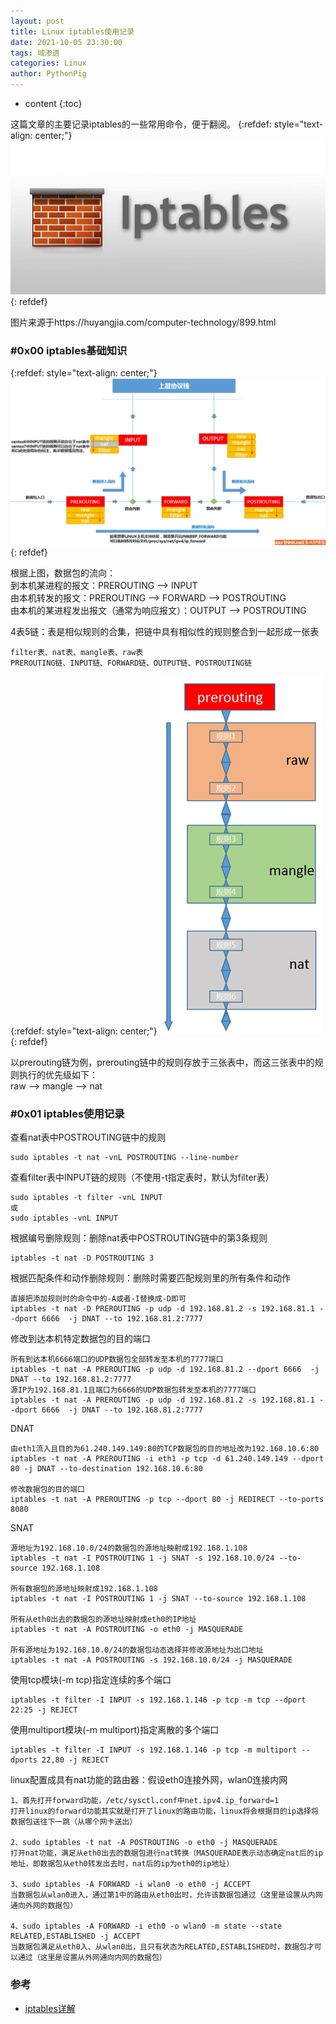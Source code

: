 ```yaml
---
layout: post
title: Linux iptables使用记录
date: 2021-10-05 23:30:00
tags: 域渗透
categories: Linux 
author: PythonPig
---
```

* content
{:toc}

这篇文章的主要记录iptables的一些常用命令，便于翻阅。
{:refdef: style="text-align: center;"}
![iptables](https://github.com/PythonPig/PythonPig.github.io/blob/master/images/Linux%20iptables使用记录/iptables.jpeg?raw=true) 
{: refdef}




图片来源于https://huyangjia.com/computer-technology/899.html
### \#0x00 iptables基础知识

{:refdef: style="text-align: center;"}
![数据包流向](https://github.com/PythonPig/PythonPig.github.io/blob/master/images/Linux%20iptables使用记录/数据包流向.png?raw=true) 
{: refdef}

根据上图，数据包的流向：  
到本机某进程的报文：PREROUTING --> INPUT  
由本机转发的报文：PREROUTING --> FORWARD --> POSTROUTING  
由本机的某进程发出报文（通常为响应报文）：OUTPUT --> POSTROUTING  

4表5链：表是相似规则的合集，把链中具有相似性的规则整合到一起形成一张表 
```
filter表、nat表、mangle表、raw表
PREROUTING链、INPUT链、FORWARD链、OUTPUT链、POSTROUTING链
```

{:refdef: style="text-align: center;"}
![链与表的关系](https://github.com/PythonPig/PythonPig.github.io/blob/master/images/Linux%20iptables使用记录/链与表的关系.png?raw=true) 
{: refdef}

以prerouting链为例，prerouting链中的规则存放于三张表中，而这三张表中的规则执行的优先级如下：  
raw --> mangle --> nat  

### \#0x01 iptables使用记录
查看nat表中POSTROUTING链中的规则
```
sudo iptables -t nat -vnL POSTROUTING --line-number
```
查看filter表中INPUT链的规则（不使用-t指定表时，默认为filter表）
```
sudo iptables -t filter -vnL INPUT
或
sudo iptables -vnL INPUT
```

根据编号删除规则：删除nat表中POSTROUTING链中的第3条规则
```
iptables -t nat -D POSTROUTING 3
```
根据匹配条件和动作删除规则：删除时需要匹配规则里的所有条件和动作
```
直接把添加规则时的命令中的-A或者-I替换成-D即可
iptables -t nat -D PREROUTING -p udp -d 192.168.81.2 -s 192.168.81.1 --dport 6666  -j DNAT --to 192.168.81.2:7777
```

修改到达本机特定数据包的目的端口
```
所有到达本机6666端口的UDP数据包全部转发至本机的7777端口
iptables -t nat -A PREROUTING -p udp -d 192.168.81.2 --dport 6666  -j DNAT --to 192.168.81.2:7777
源IP为192.168.81.1且端口为6666的UDP数据包转发至本机的7777端口
iptables -t nat -A PREROUTING -p udp -d 192.168.81.2 -s 192.168.81.1 --dport 6666  -j DNAT --to 192.168.81.2:7777
```

DNAT
```
由eth1流入且目的为61.240.149.149:80的TCP数据包的目的地址改为192.168.10.6:80
iptables -t nat -A PREROUTING -i eth1 -p tcp -d 61.240.149.149 --dport 80 -j DNAT --to-destination 192.168.10.6:80

修改数据包的目的端口
iptables -t nat -A PREROUTING -p tcp --dport 80 -j REDIRECT --to-ports 8080
```

SNAT
```
源地址为192.168.10.0/24的数据包的源地址映射成192.168.1.108
iptables -t nat -I POSTROUTING 1 -j SNAT -s 192.168.10.0/24 --to-source 192.168.1.108

所有数据包的源地址映射成192.168.1.108
iptables -t nat -I POSTROUTING 1 -j SNAT --to-source 192.168.1.108

所有从eth0出去的数据包的源地址映射成eth0的IP地址
iptables -t nat -A POSTROUTING -o eth0 -j MASQUERADE

所有源地址为192.168.10.0/24的数据包动态选择并修改源地址为出口地址
iptables -t nat -A POSTROUTING -s 192.168.10.0/24 -j MASQUERADE
```

使用tcp模块(-m tcp)指定连续的多个端口
```
iptables -t filter -I INPUT -s 192.168.1.146 -p tcp -m tcp --dport 22:25 -j REJECT
```
使用multiport模块(-m multiport)指定离散的多个端口
```
iptables -t filter -I INPUT -s 192.168.1.146 -p tcp -m multiport --dports 22,80 -j REJECT
```

linux配置成具有nat功能的路由器：假设eth0连接外网，wlan0连接内网
```
1、首先打开forward功能，/etc/sysctl.conf中net.ipv4.ip_forward=1
打开linux的forward功能其实就是打开了linux的路由功能，linux将会根据目的ip选择将数据包送往下一跳（从哪个网卡送出）

2、sudo iptables -t nat -A POSTROUTING -o eth0 -j MASQUERADE
打开nat功能，满足从eth0出去的数据包进行nat转换（MASQUERADE表示动态确定nat后的ip地址，即数据包从eth0转发出去时，nat后的ip为eth0的ip地址）

3、sudo iptables -A FORWARD -i wlan0 -o eth0 -j ACCEPT
当数据包从wlan0进入，通过第1中的路由从eth0出时，允许该数据包通过（这里是设置从内网通向外网的数据包）

4、sudo iptables -A FORWARD -i eth0 -o wlan0 -m state --state RELATED,ESTABLISHED -j ACCEPT
当数据包满足从eth0入、从wlan0出，且只有状态为RELATED,ESTABLISHED时，数据包才可以通过（这里是设置从外网通向内网的数据包）
```

### 参考
* [iptables详解](https://www.zsythink.net/archives/tag/iptables/)
